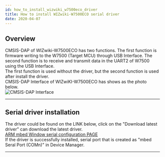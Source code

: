 ```yaml
---
id: how_to_install_wizwiki_w7500eco_driver
title: How to install WIZwiki-W7500ECO serial driver
date: 2020-04-07
---
```


## Overview

CMSIS-DAP of WIZwiki-W7500ECO has two functions. The first function is
firmware writing to the W7500 (Target MCU) through USB Interface. The
second function is to receive and transmit data in the UART2 of W7500
using the USB Interface.  
The first function is used without the driver, but the second function
is used after install the driver.  
CMSIS-DAP Interface of WIZwiKI-W7500ECO has shows as the photo below.  
![CMSIS-DAP
Interface](/products/wizwiki_w7500eco/start_getting_started/wizwiki-w7500eco_cmsis-dap_block.png)

-----

## Serial driver installation

The driver could be found on the LINK below, click on the "Download
latest driver" can download the latest driver.  
[ARM mbed Window serial configuration
PAGE](http://developer.mbed.org/handbook/Windows-serial-configuration)  
If the driver is successfully installed, serial port that is created as
"mbed Seral Port (COMn)" in Device Manager.

-----